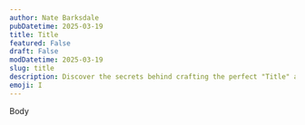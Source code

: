 ```yaml
---
author: Nate Barksdale
pubDatetime: 2025-03-19
title: Title
featured: False
draft: False
modDatetime: 2025-03-19
slug: title
description: Discover the secrets behind crafting the perfect "Title" and learn how to apply these techniques to instantly elevate your writing. Master simple steps now!
emoji: I
---
```


Body
